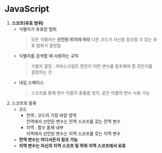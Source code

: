 # JavaScript
1. **스코프(유효 범위)**
   - 식별자가 유효한 범위
     > 모든 식별자는 **선언된 위치에 따라** 다른 코드가 자신을 참조할 수 있는 유효 범위가 결정됨
   - 식별자를 검색할 때 사용하는 규칙
     > 식별자 결정 : 자바스크립트 엔진이 어떤 변수를 참조해야 할 것인지를 결정하는 것
   - 네임 스페이스  
     > 스코프를 통해 변수 이름의 충돌을 방지, 같은 이름의 변수 사용 가능
2. 스코프의 종류
   + 코드 
     - 전역 : 코드의 가장 바깥 영역  
       전역에서 선언된 변수는 전역 스코프를 갖는 전역 변수  
     - 지역 : 함수 몸체 내부  
       지역에서 선언된 변수는 지역 스코프를 갖는 지역 변수
    + **전역 변수는 어디서든지 참조 가능**
    + **지역 변수는 자신의 지역 스코프 및 하위 지역 스코프에서 유효**
  